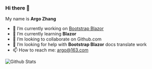 ### Hi there 👋

<!--
**ArgoZhang/ArgoZhang** is a ✨ _special_ ✨ repository because its `README.md` (this file) appears on your GitHub profile.

Here are some ideas to get you started:

- 🔭 I’m currently working on [Bootstrap Blazor](https://github.com/dotnetcore/BootstrapBlazor)
- 🌱 I’m currently learning Blazor
- 👯 I’m looking to collaborate on ...
- 🤔 I’m looking for help with **Bootstrap Blazor** docs translate work [42](https://github.com/dotnetcore/BootstrapBlazor/issues/42)
- 💬 Ask me about ...
- 📫 How to reach me: ...
- 😄 Pronouns: ...
- ⚡ Fun fact: ...
-->

My name is **Argo Zhang**

- 🔭 I’m currently working on [Bootstrap Blazor](https://github.com/dotnetcore/BootstrapBlazor)
- 🌱 I’m currently learning **Blazor**
- 👯 I’m looking to collaborate on Github.com
- 🤔 I’m looking for help with **Bootstrap Blazor** docs translate work
- 📫 How to reach me: argo@163.com


![Github Stats](https://github-readme-stats.vercel.app/api?username=ArgoZhang&show_icons=true)
